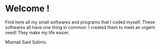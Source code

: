 # Welcome !

Find here all my small softwares and programs that I coded myself. 
These softwares all have one thing in common: I created them to meet an urgent need! 
They make my life easier.

Mlamali Said Salimo.

